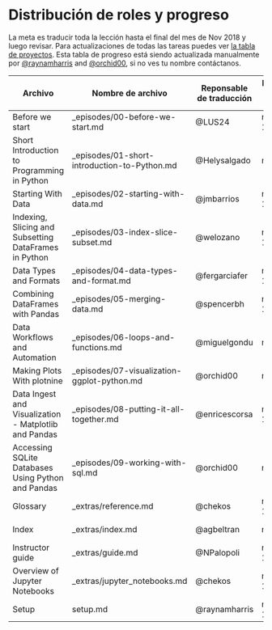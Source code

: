 # Distribución de roles y progreso

La meta es traducir toda la lección hasta el final del mes de Nov 2018 y luego revisar. Para actualizaciones de todas las tareas puedes ver [la tabla de proyectos](https://github.com/Carpentries-ES/python-ecology-lesson-es/projects/1). Esta tabla de progreso está siendo actualizada manualmente por [@raynamharris](https://github.com/raynamharris) and [@orchid00](https://github.com/orchid00), si no ves tu nombre contáctanos.

Archivo | Nombre de archivo | Reponsable de traducción | Fecha de inicio | Fecha de entrega | Responsable de revisión | Fecha de inicio | Fecha de entrega
--- | --- | --- | --- | --- | --- | --- | --- 
Before we start | _episodes/00-before-we-start.md | @LUS24 | nov 10 | nov 11 | @spereyra @orchid00| nov 13 | nov 17
Short Introduction to Programming in Python | _episodes/01-short-introduction-to-Python.md | @Helysalgado | nov 9 | nov 14 | @ComplejoC @orchid00 | nov 16 | nov 20
Starting With Data | _episodes/02-starting-with-data.md | @jmbarrios  | nov 10 | nov 19 | @LUS24 ?||
Indexing, Slicing and Subsetting DataFrames in Python | _episodes/03-index-slice-subset.md | @welozano  | nov 10 | |@orchid00| nov 11 |
Data Types and Formats | _episodes/04-data-types-and-format.md |  @fergarciafer  | nov 10 | nov 15 | @orchid00 | nov 12 | nov 17
Combining DataFrames with Pandas | _episodes/05-merging-data.md | @spencerbh | nov 12 | nov 15 | @arredondo23 ||
Data Workflows and Automation | _episodes/06-loops-and-functions.md | @miguelgondu  | nov 9 | nov 18 | @fergarciafer | nov 19 |
Making Plots With plotnine | _episodes/07-visualization-ggplot-python.md | @orchid00 | nov10  | nov 12 | @LauCIFASIS | nov 12 |
Data Ingest and Visualization - Matplotlib and Pandas | _episodes/08-putting-it-all-together.md | @enricescorsa | nov 11 | nov 12 | @chekos | nov 13 |
Accessing SQLite Databases Using Python and Pandas | _episodes/09-working-with-sql.md | @orchid00 | nov 9 | nov10| @rzayas | nov 13 ||
Glossary | _extras/reference.md | @chekos | nov 12 | nov 13 | @arredondo23 | nov 13 ||
Index | _extras/index.md | @agbeltran | nov 9 | nov 11 | @orchid00 | nov 12 | nov 12|
Instructor guide | _extras/guide.md | @NPalopoli | nov 12  | | @Helysalgado |||
Overview of Jupyter Notebooks | _extras/jupyter_notebooks.md | @chekos | nov 12 | nov 15 | @miguelgondu |||
Setup | setup.md | @raynamharris | nov 12 | nov 12 | @orchid00 | nov 13 | nov 17|
